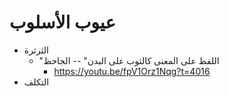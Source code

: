 # عيوب الأسلوب

- الثرثرة
  - "اللفظ على المعنى كالثوب على البدن" -- الجاحظ
    - https://youtu.be/fpV1Orz1Nqg?t=4016
- التكلف